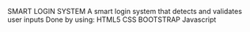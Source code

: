 SMART LOGIN SYSTEM
A smart login system that detects and validates user inputs
Done by using:
HTML5
CSS
BOOTSTRAP
Javascript
